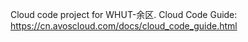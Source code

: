 Cloud code project for WHUT-余区. Cloud Code Guide: https://cn.avoscloud.com/docs/cloud_code_guide.html